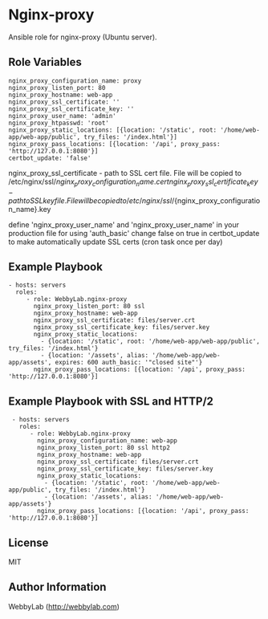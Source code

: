 Nginx-proxy
=========

Ansible role for nginx-proxy (Ubuntu server).

Role Variables
--------------
    nginx_proxy_configuration_name: proxy
    nginx_proxy_listen_port: 80
    nginx_proxy_hostname: web-app
    nginx_proxy_ssl_certificate: ''
    nginx_proxy_ssl_certificate_key: ''
    nginx_proxy_user_name: 'admin'
	nginx_proxy_htpasswd: 'root'
    nginx_proxy_static_locations: [{location: '/static', root: '/home/web-app/web-app/public', try_files: '/index.html'}]
    nginx_proxy_pass_locations: [{location: '/api', proxy_pass: 'http://127.0.0.1:8080'}]
    certbot_update: 'false'

nginx_proxy_ssl_certificate - path to SSL cert file. File will be copied to /etc/nginx/ssl/${nginx_proxy_configuration_name}.cert
nginx_proxy_ssl_certificate_key - path to SSL key file. File will be copied to /etc/nginx/ssl/${nginx_proxy_configuration_name}.key

define 'nginx_proxy_user_name' and 'nginx_proxy_user_name' in your production file for using 'auth_basic'
change false on true in certbot_update to make automatically update SSL certs (cron task once per day)

Example Playbook
----------------

    - hosts: servers
      roles:
         - role: WebbyLab.nginx-proxy
           nginx_proxy_listen_port: 80 ssl
           nginx_proxy_hostname: web-app
           nginx_proxy_ssl_certificate: files/server.crt
           nginx_proxy_ssl_certificate_key: files/server.key
           nginx_proxy_static_locations:
             - {location: '/static', root: '/home/web-app/web-app/public', try_files: '/index.html'}
             - {location: '/assets', alias: '/home/web-app/web-app/assets', expires: 600 auth_basic: '"closed site"'}
           nginx_proxy_pass_locations: [{location: '/api', proxy_pass: 'http://127.0.0.1:8080'}]



 Example Playbook with SSL and HTTP/2
 ------------------------------------

     - hosts: servers
       roles:
          - role: WebbyLab.nginx-proxy
            nginx_proxy_configuration_name: web-app
            nginx_proxy_listen_port: 80 ssl http2
            nginx_proxy_hostname: web-app
            nginx_proxy_ssl_certificate: files/server.crt
            nginx_proxy_ssl_certificate_key: files/server.key
            nginx_proxy_static_locations:
              - {location: '/static', root: '/home/web-app/web-app/public', try_files: '/index.html'}
              - {location: '/assets', alias: '/home/web-app/web-app/assets'}
            nginx_proxy_pass_locations: [{location: '/api', proxy_pass: 'http://127.0.0.1:8080'}]



License
-------

MIT

Author Information
------------------

WebbyLab (http://webbylab.com)
